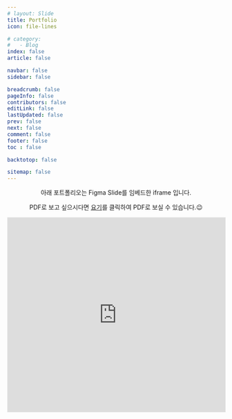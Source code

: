 ```yaml
---
# layout: Slide
title: Portfolio
icon: file-lines

# category:
#   - Blog
index: false
article: false

navbar: false
sidebar: false

breadcrumb: false
pageInfo: false
contributors: false
editLink: false
lastUpdated: false
prev: false
next: false
comment: false
footer: false
toc : false

backtotop: false

sitemap: false
---
```

<center>

아래 포트폴리오는 Figma Slide를 임베드한 iframe 입니다. 

PDF로 보고 싶으시다면 [요기](http://naver.me/FCALR9wZ)를 클릭하여 PDF로 보실 수 있습니다.😉

</center>

<iframe style="border: 1px solid rgba(0, 0, 0, 0.1);" width="100%" height="450" src="https://embed.figma.com/slides/AzEb6IrRFDPymYqJhwIpOO/Portfolio_v2?node-id=1-603&embed-host=share" allowfullscreen></iframe>

